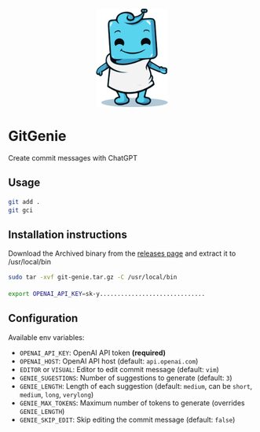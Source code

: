 <p align="center"><img src="docs/img/mascot.png" height="200" /></p>

# GitGenie
Create commit messages with ChatGPT

## Usage
    
```bash
git add . 
git gci 
```

## Installation instructions

Download the Archived binary from the [releases page](https://github.com/mms-gianni/GitGenie/releases) and extract it to /usr/local/bin

```bash 
sudo tar -xvf git-genie.tar.gz -C /usr/local/bin

export OPENAI_API_KEY=sk-y..............................
```

## Configuration

Available env variables:

- `OPENAI_API_KEY`: OpenAI API token **(required)**
- `OPENAI_HOST`: OpenAI API host (default: `api.openai.com`)
- `EDITOR` or `VISUAL`: Editor to edit commit message (default: `vim`)
- `GENIE_SUGESTIONS`: Number of suggestions to generate (default: `3`)
- `GENIE_LENGTH`: Length of each suggestion (default: `medium`, can be `short`, `medium`, `long`, `verylong`)
- `GENIE_MAX_TOKENS`: Maximum number of tokens to generate (overrides `GENIE_LENGTH`)
- `GENIE_SKIP_EDIT`: Skip editing the commit message (default: `false`)